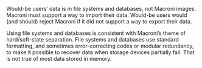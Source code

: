 Would-be users’ data is in file systems and databases, not Macroni images.  Macroni must support a way to import their data.  Would-be users would (and should) reject Macroni if it did not support a way to export their data.

Using file systems and databases is consistent with Macroni’s theme of hard/soft-state separation.  File systems and databases use standard formatting, and sometimes error-correcting codes or modular redundancy, to make it possible to recover data when storage devices partially fail.  That is not true of most data stored in memory.
